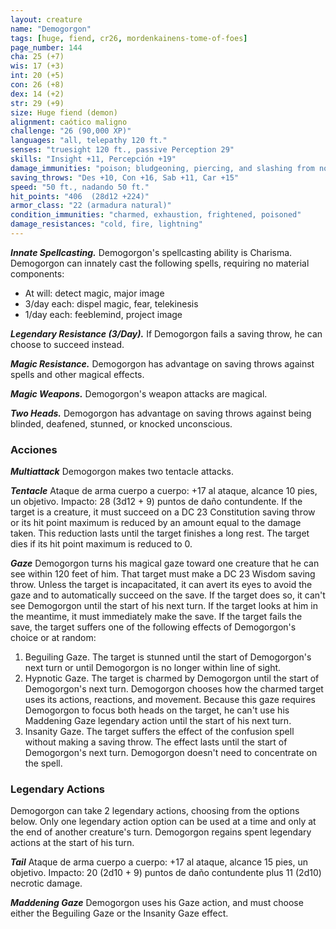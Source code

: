 ```yaml
---
layout: creature
name: "Demogorgon"
tags: [huge, fiend, cr26, mordenkainens-tome-of-foes]
page_number: 144
cha: 25 (+7)
wis: 17 (+3)
int: 20 (+5)
con: 26 (+8)
dex: 14 (+2)
str: 29 (+9)
size: Huge fiend (demon)
alignment: caótico maligno
challenge: "26 (90,000 XP)"
languages: "all, telepathy 120 ft."
senses: "truesight 120 ft., passive Perception 29"
skills: "Insight +11, Percepción +19"
damage_immunities: "poison; bludgeoning, piercing, and slashing from nonmagical attacks"
saving_throws: "Des +10, Con +16, Sab +11, Car +15"
speed: "50 ft., nadando 50 ft."
hit_points: "406  (28d12 +224)"
armor_class: "22 (armadura natural)"
condition_immunities: "charmed, exhaustion, frightened, poisoned"
damage_resistances: "cold, fire, lightning"
---
```


***Innate Spellcasting.*** Demogorgon's spellcasting ability is Charisma. Demogorgon can innately cast the following spells, requiring no material components:
* At will: detect magic, major image
* 3/day each: dispel magic, fear, telekinesis
* 1/day each: feeblemind, project image

***Legendary Resistance (3/Day).*** If Demogorgon fails a saving throw, he can choose to succeed instead.

***Magic Resistance.*** Demogorgon has advantage on saving throws against spells and other magical effects.

***Magic Weapons.*** Demogorgon's weapon attacks are magical.

***Two Heads.*** Demogorgon has advantage on saving throws against being blinded, deafened, stunned, or knocked unconscious.

### Acciones

***Multiattack*** Demogorgon makes two tentacle attacks.

***Tentacle*** Ataque de arma cuerpo a cuerpo: +17 al ataque, alcance 10 pies, un objetivo. Impacto: 28 (3d12 + 9) puntos de daño contundente. If the target is a creature, it must succeed on a DC 23 Constitution saving throw or its hit point maximum is reduced by an amount equal to the damage taken. This reduction lasts until the target finishes a long rest. The target dies if its hit point maximum is reduced to 0.

***Gaze*** Demogorgon turns his magical gaze toward one creature that he can see within 120 feet of him. That target must make a DC 23 Wisdom saving throw. Unless the target is incapacitated, it can avert its eyes to avoid the gaze and to automatically succeed on the save. If the target does so, it can't see Demogorgon until the start of his next turn. If the target looks at him in the meantime, it must immediately make the save.
If the target fails the save, the target suffers one of the following effects of Demogorgon's choice or at random:
1. Beguiling Gaze. The target is stunned until the start of Demogorgon's next turn or until Demogorgon is no longer within line of sight.
2. Hypnotic Gaze. The target is charmed by Demogorgon until the start of Demogorgon's next turn. Demogorgon chooses how the charmed target uses its actions, reactions, and movement. Because this gaze requires Demogorgon to focus both heads on the target, he can't use his Maddening Gaze legendary action until the start of his next turn.
3. Insanity Gaze. The target suffers the effect of the confusion spell without making a saving throw. The effect lasts until the start of Demogorgon's next turn. Demogorgon doesn't need to concentrate on the spell.

### Legendary Actions

Demogorgon can take 2 legendary actions, choosing from the options below. Only one legendary action option can be used at a time and only at the end of another creature's turn. Demogorgon regains spent legendary actions at the start of his turn.

***Tail*** Ataque de arma cuerpo a cuerpo: +17 al ataque, alcance 15 pies, un objetivo. Impacto: 20 (2d10 + 9) puntos de daño contundente plus 11 (2d10) necrotic damage.

***Maddening Gaze*** Demogorgon uses his Gaze action, and must choose either the Beguiling Gaze or the Insanity Gaze effect.
